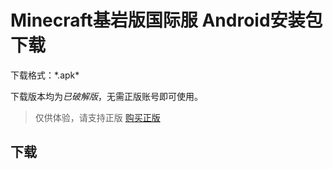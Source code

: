 Minecraft基岩版国际服 Android安装包下载
===
下载格式：\*.apk\*

下载版本均为*已破解版*，无需正版账号即可使用。
>仅供体验，请支持正版 [购买正版](https://www.minecraft.net/zh-hans/store/minecraft-android)

下载
---
